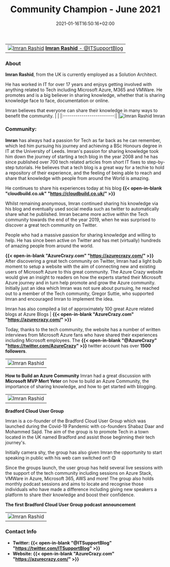 ﻿---
date: 2021-01-16T16:50:16+02:00
title: Community Champion - June 2021
menuTitle: June 2021
weight: 17
---


| |
|:-------------------------:|
|[![Imran Rashid](/images/champions/Imran_Rashid_Pic.jpg?width=20pc)](https://twitter.com/ITSupportBlog "ITSupportBlog") [**Imran Rashid** - @ITSupportBlog](https://twitter.com/ITSupportBlog)|


### About

**Imran Rashid**, from the UK is currently employed as a Solution Architect. 

He has worked in IT for over 17 years and enjoys getting involved with anything related to Tech including Microsoft Azure, M365 and VMWare. 
He promotes and is a big believer in sharing knowledge, whether that is sharing knowledge face to face, documentation or online. 

Imran believes that everyone can share their knowledge in many ways to benefit the community.
| |
|:-------------------------:|
|![Imran Rashid](/images/champions/Imran_Rashid_Pic.jpg) Imran


### Community:


**Imran** has always had a passion for Tech as far back as he can remember, which led him pursuing his journey and achieving a BSc Honours degree in IT at the University of Leeds. 
Imran's passion for sharing knowledge took him down the journey of starting a tech blog in the year 2008 and he has since published over 700 tech related articles from short IT fixes to step-by-step tutorials. He believes that a tech blog is a great way for a techie to hold a repository of their experience, and the feeling of being able to reach and share that knowledge with people from around the World is amazing. 

He continues to share his experiences today at his blog  **{{< open-in-blank "cloudbuild.co.uk" "https://cloudbuild.co.uk/" >}}** 

Whilst remaining anonymous, Imran continued sharing his knowledge via his blog and eventually used social media such as twitter to automatically share what he published. Imran became more active within the Tech community towards the end of the year 2019, when he was surprised to discover a great tech community on Twitter. 

People who had a massive passion for sharing knowledge and willing to help. He has since been active on Twitter and has met (virtually) hundreds of amazing people from around the world.

**{{< open-in-blank "AzureCrazy.com" "https://azurecrazy.com/" >}}**
After discovering a great tech community on Twitter, Imran had a light bulb moment to setup a website with the aim of connecting new and existing users of Microsoft Azure to this great community. The Azure Crazy website would give an insight to readers on how the experts started their Microsoft Azure journey and in turn help promote and grow the Azure community. Initially just an idea which Imran was not sure about pursuing, he reached out to a member of the Tech community, Gregor Suttie, who supported Imran and encouraged Imran to implement the idea. 

Imran has also compiled a list of approximately 100 great Azure related blogs at Azure Blogs | **{{< open-in-blank "AzureCrazy.com" "https://azurecrazy.com/" >}}**

Today, thanks to the tech community, the website has a number of written interviews from Microsoft Azure fans who have shared their experiences including Microsoft employees. The **{{< open-in-blank "@AzureCrazy" "https://twitter.com/AzureCrazy" >}}**  twitter account has over **1500 followers**. 


| |
|:-------------------------:|
|![Imran Rashid](/images/champions/Imran2.png) 

**How to Build an Azure Community**
Imran had a great discussion with **Microsoft MVP Mert Yeter** on how to build an Azure Community, the importance of sharing knowledge, and how to get started with blogging.


| |
|:-------------------------:|
|![Imran Rashid](/images/champions/Imran3.png) 

**Bradford Cloud User Group**

Imran is a co-founder of the Bradford Cloud User Group which was launched during the Covid-19 Pandemic with co-founders Shabaz Daar and Mohammed Sajid. The aim of the group is to promote Tech in a town located in the UK named Bradford and assist those beginning their tech journey's. 


Initially camera shy, the group has also given Imran the opportunity to start speaking in public with his web cam switched on!! 😊

Since the groups launch, the user group has held several live sessions with the support of the tech community including sessions on Azure Stack, VMWare in Azure, Microsoft 365, AWS and more! The group also holds monthly podcast sessions and aims to locate and recognise those individuals who have made a difference including giving new speakers a platform to share their knowledge and boost their confidence.

**The first Bradford Cloud User Group podcast announcement**

| |
|:-------------------------:|
|![Imran Rashid](/images/champions/Imran4.png)


### Contact Info 


+ **Twitter: {{< open-in-blank "@ITSupportBlog" "https://twitter.com/ITSupportBlog" >}}** 
+ **Website: {{< open-in-blank "AzureCrazy.com" "https://azurecrazy.com/" >}}**